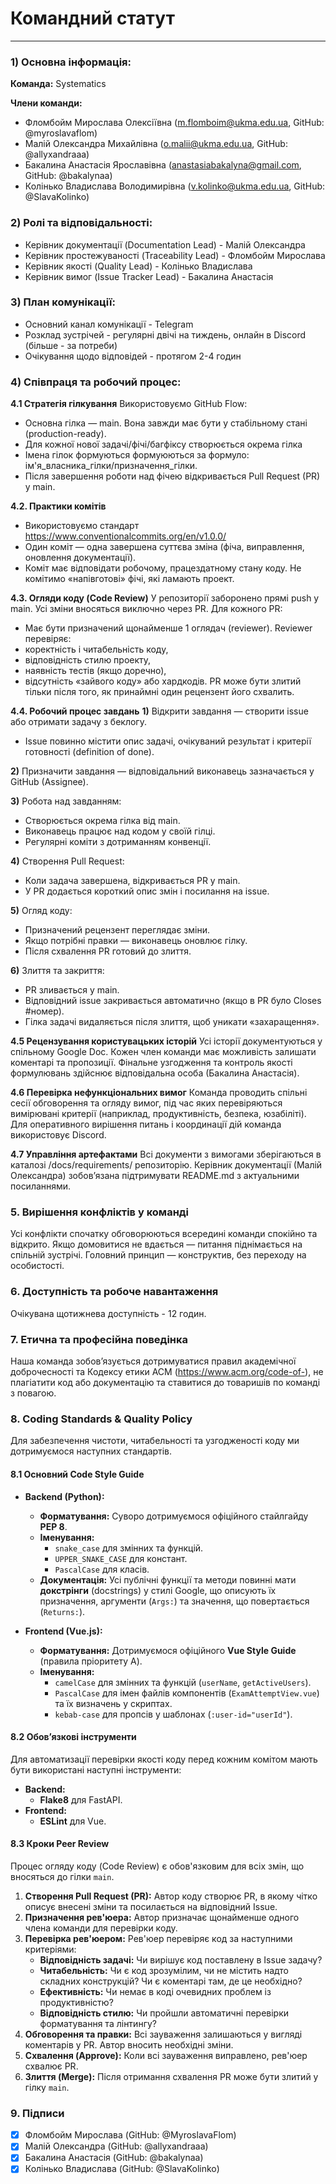 # Командний статут
---
### 1) Основна інформація: 
**Команда:**
Systematics

**Члени команди:**
- Фломбойм Мирослава Олексіївна (m.flomboim@ukma.edu.ua, GitHub: @myroslavaflom)
- Малій Олександра Михайлівна (o.malii@ukma.edu.ua, GitHub: @allyxandraaa)
- Бакалина Анастасія Ярославівна (anastasiabakalyna@gmail.com, GitHub: @bakalynaa)
- Колінько Владислава Володимирівна (v.kolinko@ukma.edu.ua, GitHub: @SlavaKolinko)

### 2) Ролі та відповідальності:
- Керівник документації (Documentation Lead) - Малій Олександра
- Керівник простежуваності (Traceability Lead) - Фломбойм Мирослава
- Керівник якості (Quality Lead) - Колінько Владислава
- Керівник вимог (Issue Tracker Lead) - Бакалина Анастасія

### 3) План комунікації:
- Основний канал комунікації - Telegram
- Розклад зустрічей - регулярні двічі на тиждень, онлайн в Discord (більше - за потреби)
- Очікування щодо відповідей - протягом 2-4 годин

### 4) Співпраця та робочий процес: 
**4.1 Стратегія гілкування**
Використовуємо GitHub Flow:
- Основна гілка — main. Вона завжди має бути у стабільному стані (production-ready).
- Для кожної нової задачі/фічі/багфіксу створюється окрема гілка
- Імена гілок формуються формуюються за формуло: ім'я_власника_гілки/призначення_гілки.
- Після завершення роботи над фічею відкривається Pull Request (PR) у main.

**4.2. Практики комітів**
- Використовуємо стандарт https://www.conventionalcommits.org/en/v1.0.0/
- Один коміт — одна завершена суттєва зміна (фіча, виправлення, оновлення документації).
- Коміт має відповідати робочому, працездатному стану коду. Не комітимо «напівготові» фічі, які ламають проект.

**4.3. Огляди коду (Code Review)**
У репозиторії заборонено прямі push у main. Усі зміни вносяться виключно через PR.
Для кожного PR:
- Має бути призначений щонайменше 1 оглядач (reviewer). 
Reviewer перевіряє:
- коректність і читабельність коду,
- відповідність стилю проекту,
- наявність тестів (якщо доречно),
- відсутність «зайвого коду» або хардкодів.
PR може бути злитий тільки після того, як принаймні один рецензент його схвалить.

**4.4. Робочий процес завдань**
**1)** Відкрити завдання — створити issue або отримати задачу з беклогу.
- Issue повинно містити опис задачі, очікуваний результат і критерії готовності (definition of done).

**2)** Призначити завдання — відповідальний виконавець зазначається у GitHub (Assignee).

**3)** Робота над завданням:
- Створюється окрема гілка від main.
- Виконавець працює над кодом у своїй гілці.
- Регулярні коміти з дотриманням конвенції.

**4)** Створення Pull Request:
- Коли задача завершена, відкривається PR у main.
- У PR додається короткий опис змін і посилання на issue.

**5)** Огляд коду:
- Призначений рецензент переглядає зміни.
- Якщо потрібні правки — виконавець оновлює гілку.
- Після схвалення PR готовий до злиття.

**6)** Злиття та закриття:
- PR зливається у main.
- Відповідний issue закривається автоматично (якщо в PR було Closes #номер).
- Гілка задачі видаляється після злиття, щоб уникати «захаращення».

**4.5 Рецензування користувацьких історій**
Усі історії документуються у спільному Google Doc. Кожен член команди має можливість залишати коментарі та пропозиції. Фінальне узгодження та контроль якості формулювань здійснює відповідальна особа (Бакалина Анастасія).

**4.6 Перевірка нефункціональних вимог**
Команда проводить спільні сесії обговорення та огляду вимог, під час яких перевіряються вимірювані критерії (наприклад, продуктивність, безпека, юзабіліті). Для оперативного вирішення питань і координації дій команда використовує Discord.

**4.7 Управління артефактами**
Всі документи з вимогами зберігаються в каталозі
/docs/requirements/ репозиторію. Керівник документації (Малій Олександра) зобовʼязана підтримувати README.md з актуальними посиланнями.

### 5. Вирішення конфліктів у команді
Усі конфлікти спочатку обговорюються всередині команди спокійно та відкрито. Якщо домовитися не вдається — питання піднімається на спільній зустрічі. Головний принцип — конструктив, без переходу на особистості.

### 6. Доступність та робоче навантаження
Очікувана щотижнева доступність - 12 годин.

### 7. Етична та професійна поведінка
Наша команда зобовʼязується дотримуватися правил академічної доброчесності та Кодексу
етики ACM (https://www.acm.org/code-of-), не плагіатити код або документацію та ставитися до товаришів по команді з повагою.

### 8. Coding Standards & Quality Policy
Для забезпечення чистоти, читабельності та узгодженості коду ми дотримуємося наступних стандартів.

#### 8.1 Основний Code Style Guide
* **Backend (Python):**
    * **Форматування:** Суворо дотримуємося офіційного стайлгайду **PEP 8**.
    * **Іменування:**
        * `snake_case` для змінних та функцій.
        * `UPPER_SNAKE_CASE` для констант.
        * `PascalCase` для класів.
    * **Документація:** Усі публічні функції та методи повинні мати **докстрінги** (docstrings) у стилі Google, що описують їх призначення, аргументи (`Args:`) та значення, що повертається (`Returns:`).

* **Frontend (Vue.js):**
    * **Форматування:** Дотримуємося офіційного **Vue Style Guide** (правила пріоритету А).
    * **Іменування:**
        * `camelCase` для змінних та функцій (`userName`, `getActiveUsers`).
        * `PascalCase` для імен файлів компонентів (`ExamAttemptView.vue`) та їх визначень у скриптах.
        * `kebab-case` для пропсів у шаблонах (`:user-id="userId"`).

#### 8.2 Обов’язкові інструменти
Для автоматизації перевірки якості коду перед кожним комітом мають бути використані наступні інструменти:
* **Backend:**
    * **Flake8** для FastAPI.
* **Frontend:**
    * **ESLint** для Vue.

#### 8.3 Кроки Peer Review
Процес огляду коду (Code Review) є обов'язковим для всіх змін, що вносяться до гілки `main`.
1.  **Створення Pull Request (PR):** Автор коду створює PR, в якому чітко описує внесені зміни та посилається на відповідний Issue.
2.  **Призначення рев'юера:** Автор призначає щонайменше одного члена команди для перевірки коду.
3.  **Перевірка рев'юером:** Рев'юер перевіряє код за наступними критеріями:
    * **Відповідність задачі:** Чи вирішує код поставлену в Issue задачу?
    * **Читабельність:** Чи є код зрозумілим, чи не містить надто складних конструкцій? Чи є коментарі там, де це необхідно?
    * **Ефективність:** Чи немає в коді очевидних проблем із продуктивністю?
    * **Відповідність стилю:** Чи пройшли автоматичні перевірки форматування та лінтингу?
4.  **Обговорення та правки:** Всі зауваження залишаються у вигляді коментарів у PR. Автор вносить необхідні зміни.
5.  **Схвалення (Approve):** Коли всі зауваження виправлено, рев'юер схвалює PR.
6.  **Злиття (Merge):** Після отримання схвалення PR може бути злитий у гілку `main`.

### 9. Підписи
- [x] Фломбойм Мирослава (GitHub: @MyroslavaFlom)
- [x] Малій Олександра (GitHub: @allyxandraaa)
- [x] Бакалина Анастасія (GitHub: @bakalynaa)  
- [x] Колінько Владислава (GitHub: @SlavaKolinko)